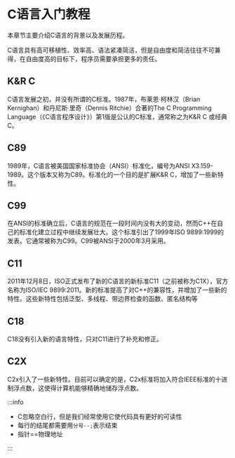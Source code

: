 # C语言入门教程

本章节主要介绍C语言的背景以及发展历程。

C语言具有高可移植性、效率高、语法紧凑简洁，但是自由度和简洁往往不可兼得，在自由度高的目标下，程序员需要承担更多的责任。

## K&R C

C语言发展之初，并没有所谓的C标准。1987年，布莱恩·柯林汉（Brian Kernighan）和丹尼斯·里奇（Dennis Ritchie）合著的The C Programming Language（《C语言程序设计》）第1版是公认的C标准，通常称之为K&R C 或经典C。

## C89

1989年，C语言被美国国家标准协会（ANSI）标准化，编号为ANSI X3.159-1989。这个版本又称为C89。标准化的一个目的是扩展K&R C，增加了一些新特性。

## C99

在ANSI的标准确立后，C语言的规范在一段时间内没有大的变动，然而C++在自己的标准化建立过程中继续发展壮大。这个标准引出了1999年ISO 9899:1999的发表。它通常被称为C99。C99被ANSI于2000年3月采用。

## C11

2011年12月8日，ISO正式发布了新的C语言的新标准C11（之前被称为C1X），官方名称为ISO/IEC 9899:2011。新的标准提高了对C++的兼容性，并增加了一些新的特性。这些新特性包括泛型、多线程、带边界检查的函数、匿名结构等

## C18

C18没有引入新的语言特性，只对C11进行了补充和修正。

## C2X

C2x引入了一些新特性。目前可以确定的是，C2x标准将加入符合IEEE标准的十进制浮点数，这使得计算机能够精确地储存浮点数。

:::info

- C忽略空白行，但是我们经常使用它使代码具有更好的可读性
- 每行的结尾都需要用`分号--;`表示结束
- 指针==物理地址

:::
